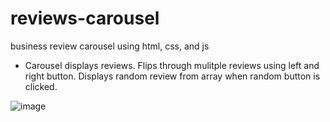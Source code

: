 # reviews-carousel
business review carousel using html, css, and js
- Carousel displays reviews. Flips through mulitple reviews using left and right button. Displays random review from array when random button is clicked.
 
![image](https://user-images.githubusercontent.com/98546426/217722060-30891dc3-10cd-4c29-a7ed-aa92235f27d9.png)
